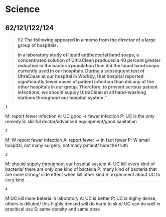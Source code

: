Science
================
62/121/122/124
----------------------
>62
>**The following appeared in a memo from the director of a large group of hospitals.**
>
> **In a laboratory study of liquid antibacterial hand soaps, a concentrated solution of UltraClean produced a 40 percent greater reduction in the bacteria population than did the liquid hand soaps currently used in our hospitals. During a subsequent test of UltraClean at our hospital in Workby, that hospital reported significantly fewer cases of patient infection than did any of the other hospitals in our group. Therefore, to prevent serious patient infections, we should supply UltraClean at all hand-washing stations throughout our hospital system."**

    1
M: report fewer infection
A: UC good -> fewer infection
P: UC is the only remedy
S: skillful doctor/advanced equippment/good sanitation

    2
M: W report fewer infection
A: report fewer -> in fact fewer
P: W small hospital, not many surgery, not many patient/ hide the truth


    3
M: should supply throughout our hospital system
A: UC kill every kind of bacteria/ there are only one kind of bacteria 
P: many kind of bacteria that are more strong/ side effect when kill other kind
S: experiment about UC to evry kind

    4
M:UC kill more bateria in laboratory
A: UC is better
P: UC is highly dense, others is dilluted/ this highly densed will do harm to skin/ UC can do well in pracitical use
S: same density and same dose

<!--stackedit_data:
eyJoaXN0b3J5IjpbODUzNDQwOTMwXX0=
-->